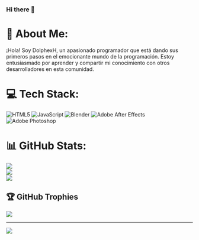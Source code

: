 ### Hi there 👋

<!--
**DolphexH/DolphexH** is a ✨ _special_ ✨ repository because its `README.md` (this file) appears on your GitHub profile.

Here are some ideas to get you started:

- 🔭 I’m currently working on ...
- 🌱 I’m currently learning ...
- 👯 I’m looking to collaborate on ...
- 🤔 I’m looking for help with ...
- 💬 Ask me about ...
- 📫 How to reach me: ...
- 😄 Pronouns: ...
- ⚡ Fun fact: ...
-->
# 💫 About Me:
¡Hola! Soy DolphexH, un apasionado programador que está dando sus primeros pasos en el emocionante mundo de la programación. Estoy entusiasmado por aprender y compartir mi conocimiento con otros desarrolladores en esta comunidad.


# 💻 Tech Stack:
![HTML5](https://img.shields.io/badge/html5-%23E34F26.svg?style=for-the-badge&logo=html5&logoColor=white) ![JavaScript](https://img.shields.io/badge/javascript-%23323330.svg?style=for-the-badge&logo=javascript&logoColor=%23F7DF1E) ![Blender](https://img.shields.io/badge/blender-%23F5792A.svg?style=for-the-badge&logo=blender&logoColor=white) ![Adobe After Effects](https://img.shields.io/badge/Adobe%20After%20Effects-9999FF.svg?style=for-the-badge&logo=Adobe%20After%20Effects&logoColor=white) ![Adobe Photoshop](https://img.shields.io/badge/adobephotoshop-%2331A8FF.svg?style=for-the-badge&logo=adobephotoshop&logoColor=white)
# 📊 GitHub Stats:
![](https://github-readme-stats.vercel.app/api?username=DolphexH&theme=dark&hide_border=false&include_all_commits=true&count_private=true)<br/>
![](https://github-readme-streak-stats.herokuapp.com/?user=DolphexH&theme=dark&hide_border=false)<br/>
![](https://github-readme-stats.vercel.app/api/top-langs/?username=DolphexH&theme=dark&hide_border=false&include_all_commits=true&count_private=true&layout=compact)

## 🏆 GitHub Trophies
![](https://github-profile-trophy.vercel.app/?username=DolphexH&theme=radical&no-frame=false&no-bg=true&margin-w=4)

---
[![](https://visitcount.itsvg.in/api?id=DolphexH&icon=0&color=0)](https://visitcount.itsvg.in)

<!-- Proudly created with GPRM ( https://gprm.itsvg.in ) -->
